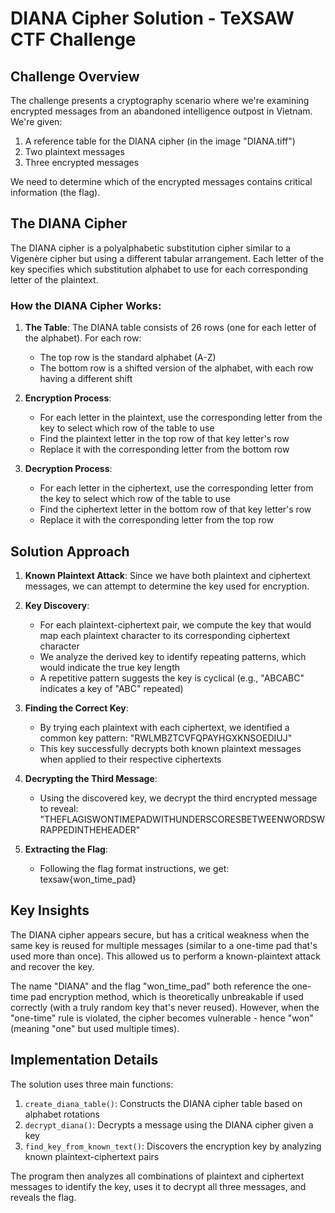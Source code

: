 # DIANA Cipher Solution - TeXSAW CTF Challenge

## Challenge Overview

The challenge presents a cryptography scenario where we're examining encrypted messages from an abandoned intelligence outpost in Vietnam. We're given:

1. A reference table for the DIANA cipher (in the image "DIANA.tiff")
2. Two plaintext messages
3. Three encrypted messages

We need to determine which of the encrypted messages contains critical information (the flag).

## The DIANA Cipher

The DIANA cipher is a polyalphabetic substitution cipher similar to a Vigenère cipher but using a different tabular arrangement. Each letter of the key specifies which substitution alphabet to use for each corresponding letter of the plaintext.

### How the DIANA Cipher Works:

1. **The Table**: The DIANA table consists of 26 rows (one for each letter of the alphabet). For each row:
   - The top row is the standard alphabet (A-Z)
   - The bottom row is a shifted version of the alphabet, with each row having a different shift

2. **Encryption Process**:
   - For each letter in the plaintext, use the corresponding letter from the key to select which row of the table to use
   - Find the plaintext letter in the top row of that key letter's row
   - Replace it with the corresponding letter from the bottom row

3. **Decryption Process**:
   - For each letter in the ciphertext, use the corresponding letter from the key to select which row of the table to use
   - Find the ciphertext letter in the bottom row of that key letter's row
   - Replace it with the corresponding letter from the top row

## Solution Approach

1. **Known Plaintext Attack**: Since we have both plaintext and ciphertext messages, we can attempt to determine the key used for encryption.

2. **Key Discovery**:
   - For each plaintext-ciphertext pair, we compute the key that would map each plaintext character to its corresponding ciphertext character
   - We analyze the derived key to identify repeating patterns, which would indicate the true key length
   - A repetitive pattern suggests the key is cyclical (e.g., "ABCABC" indicates a key of "ABC" repeated)

3. **Finding the Correct Key**:
   - By trying each plaintext with each ciphertext, we identified a common key pattern: "RWLMBZTCVFQPAYHGXKNSOEDIUJ"
   - This key successfully decrypts both known plaintext messages when applied to their respective ciphertexts

4. **Decrypting the Third Message**:
   - Using the discovered key, we decrypt the third encrypted message to reveal:
   "THEFLAGISWONTIMEPADWITHUNDERSCORESBETWEENWORDSWRAPPEDINTHEHEADER"

5. **Extracting the Flag**:
   - Following the flag format instructions, we get: texsaw{won_time_pad}

## Key Insights

The DIANA cipher appears secure, but has a critical weakness when the same key is reused for multiple messages (similar to a one-time pad that's used more than once). This allowed us to perform a known-plaintext attack and recover the key.

The name "DIANA" and the flag "won_time_pad" both reference the one-time pad encryption method, which is theoretically unbreakable if used correctly (with a truly random key that's never reused). However, when the "one-time" rule is violated, the cipher becomes vulnerable - hence "won" (meaning "one" but used multiple times).

## Implementation Details

The solution uses three main functions:

1. `create_diana_table()`: Constructs the DIANA cipher table based on alphabet rotations
2. `decrypt_diana()`: Decrypts a message using the DIANA cipher given a key
3. `find_key_from_known_text()`: Discovers the encryption key by analyzing known plaintext-ciphertext pairs

The program then analyzes all combinations of plaintext and ciphertext messages to identify the key, uses it to decrypt all three messages, and reveals the flag.
